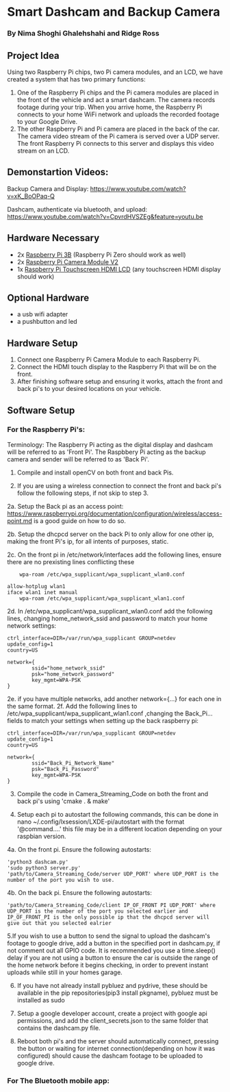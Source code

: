 # Smart Dashcam and Backup Camera

### By Nima Shoghi Ghalehshahi and Ridge Ross

## Project Idea

Using two Raspberry Pi chips, two Pi camera modules, and an LCD, we have created a system that has two primary functions:

1. One of the Raspberry Pi chips and the Pi camera modules are placed in the front of the vehicle and act a smart dashcam. The camera records footage during your trip. When you arrive home, the Raspberry Pi connects to your home WiFi network and uploads the recorded footage to your Google Drive.
2. The other Raspberry Pi and Pi camera are placed in the back of the car. The camera video stream of the Pi camera is served over a UDP server. The front Raspberry Pi connects to this server and displays this video stream on an LCD.

## Demonstartion Videos:

Backup Camera and Display:  https://www.youtube.com/watch?v=xK_BoOPaq-Q

Dashcam, authenticate via bluetooth, and upload:  https://www.youtube.com/watch?v=CpvrdHVSZEg&feature=youtu.be


## Hardware Necessary

-   2x [Raspberry Pi 3B](https://www.amazon.com/Raspberry-Pi-MS-004-00000024-Model-Board/dp/B01LPLPBS8) (Raspberry Pi Zero should work as well)
-   2x [Raspberry Pi Camera Module V2](https://www.amazon.com/Raspberry-Pi-Camera-Module-Megapixel/dp/B01ER2SKFS)
-   1x [Raspberry Pi Touchscreen HDMI LCD](https://www.amazon.com/ELECROW-Display-1024X600-Function-Raspberry/dp/B01GDMDFZA) (any touchscreen HDMI display should work)

## Optional Hardware
- a usb wifi adapter
- a pushbutton and led

## Hardware Setup

1. Connect one Raspberry Pi Camera Module to each Raspberry Pi.
2. Connect the HDMI touch display to the Raspberry Pi that will be on the front.
3. After finishing software setup and ensuring it works, attach the front and back pi's to your desired locations on your vehicle.

## Software Setup



### For the Raspberry Pi's:
Terminology:
  The Raspberry Pi acting as the digital display and dashcam will be referred to as 'Front Pi'.
  The Raspbbery Pi acting as the backup camera and sender will be referred to as 'Back Pi'.

1. Compile and install openCV on both front and back Pis.

2. If you are using a wireless connection to connect the front and back pi's follow the following steps, if not skip to step 3.

2a. Setup the Back pi as an access point: https://www.raspberrypi.org/documentation/configuration/wireless/access-point.md is a good guide on how to do so.

2b. Setup the dhcpcd server on the back Pi to only allow for one other ip, making the front Pi's ip, for all intents of purposes, static.

2c. On the front pi in /etc/network/interfaces add the following lines, ensure there are no prexisting lines conflicting these

```iface wlan0 inet manual
    wpa-roam /etc/wpa_supplicant/wpa_supplicant_wlan0.conf

allow-hotplug wlan1
iface wlan1 inet manual
    wpa-roam /etc/wpa_supplicant/wpa_supplicant_wlan1.conf
```
2d. In /etc/wpa_supplicant/wpa_supplicant_wlan0.conf add the following lines, changing home_network_ssid and password to match your home network settings:
```
ctrl_interface=DIR=/var/run/wpa_supplicant GROUP=netdev
update_config=1
country=US

network={
        ssid="home_network_ssid"
        psk="home_network_password"
        key_mgmt=WPA-PSK
}
```
2e.  if you have multiple networks, add another network={...} for each one in the same format.
2f. Add the following lines to /etc/wpa_supplicant/wpa_supplicant_wlan1.conf ,changing the Back_Pi... fields to match your settings when setting up the back raspberry pi:
```
ctrl_interface=DIR=/var/run/wpa_supplicant GROUP=netdev
update_config=1
country=US

network={
        ssid="Back_Pi_Network_Name"
        psk="Back_Pi_Password"
        key_mgmt=WPA-PSK
}
```
3. Compile the code in Camera_Streaming_Code on both the front and back pi's using 'cmake . & make'

4. Setup each pi to autostart the following commands, this can be done in nano ~/.config/lxsession/LXDE-pi/autostart with the format '@command....' this file may be in a different location depending on your raspbian version.

4a. On the front pi. Ensure the following autostarts:
```
'python3 dashcam.py' 
'sudo python3 server.py'
'path/to/Camera_Streaming_Code/server UDP_PORT' where UDP_PORT is the number of the port you wish to use.
```
4b. On the back pi. Ensure the following autostarts:
```
'path/to/Camera_Streaming_Code/client IP_OF_FRONT PI UDP_PORT' where UDP_PORT is the number of the port you selected earlier and IP_OF_FRONT_PI is the only possible ip that the dhcpcd server will give out that you selected ealrier
```
5.If you wish to use a button to send the signal to upload the dashcam's footage to google drive, add a button in the specified port in dashcam.py, if not comment out all GPIO code. It is recommended you use a time.sleep() delay if you are not using a button to ensure the car is outside the range of the home network before it begins checking, in order to prevent instant uploads while still in your homes garage.

6. If you have not already install pybluez and pydrive, these should be available in the pip repositories(pip3 install pkgname), pybluez must be installed as sudo

7. Setup a google developer account, create a project with google api permissions, and add the client_secrets.json to the same folder that contains the dashcam.py file.

8. Reboot both pi's and the server should automatically connect, pressing the button or waiting for internet connection(depending on how it was configured) should cause the dashcam footage to be uploaded to google drive.

### For The Bluetooth mobile app:
